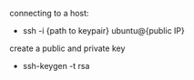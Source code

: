 connecting to a host:
- ssh -i {path to keypair} ubuntu@{public IP}

create a public and private key 
- ssh-keygen -t rsa